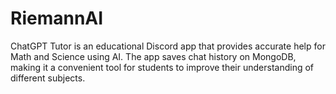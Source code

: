 # RiemannAI
ChatGPT Tutor is an educational Discord app that provides accurate help for Math and Science using AI. The app saves chat history on MongoDB, making it a convenient tool for students to improve their understanding of different subjects.
